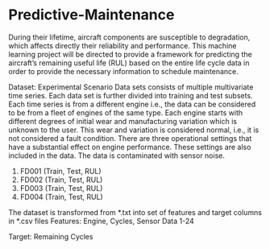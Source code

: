# Predictive-Maintenance

During their lifetime, aircraft components are susceptible to degradation, which affects directly their reliability and performance. 
This machine learning project will be directed to provide a framework for predicting the aircraft’s remaining useful life (RUL) based on the entire life cycle data 
in order to provide the necessary information to schedule maintenance. 

Dataset:
Experimental Scenario Data sets consists of multiple multivariate time series. Each data set is further divided into training and test subsets. Each time series is from a 
different engine i.e., the data can be considered to be from a fleet of engines of the same type. Each engine starts with different degrees of initial wear and manufacturing
variation which is unknown to the user. This wear and variation is considered normal, i.e., it is not considered a fault condition. There are three operational settings that 
have a substantial effect on engine performance. These settings are also included in the data. The data is contaminated with sensor noise.

1. FD001 (Train, Test, RUL)
2. FD002 (Train, Test, RUL)
3. FD003 (Train, Test, RUL)
4. FD004 (Train, Test, RUL)

The dataset is transformed from *.txt into set of features and target columns in *.csv files
Features:
Engine, Cycles, Sensor Data 1-24

Target:
Remaining Cycles
